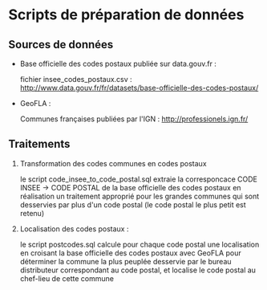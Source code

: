 # Scripts de préparation de données

## Sources de données

* Base officielle des codes postaux
  publiée sur data.gouv.fr :
  
  fichier insee_codes_postaux.csv :
  http://www.data.gouv.fr/fr/datasets/base-officielle-des-codes-postaux/
  
* GeoFLA :

  Communes françaises publiées par l'IGN :
  http://professionels.ign.fr/

## Traitements

1. Transformation des codes communes en codes postaux

   le script code_insee_to_code_postal.sql
   extraie la corresponcace CODE INSEE -> CODE POSTAL
   de la base officielle des codes postaux
   en réalisation un traitement approprié pour les grandes communes
   qui sont desservies par plus d'un code postal (le code postal
   le plus petit est retenu)

2. Localisation des codes postaux :

   le script postcodes.sql calcule pour chaque code postal
   une localisation en croisant la base officielle des codes postaux
   avec GeoFLA pour déterminer la commune la plus peuplée
   desservie par le bureau distributeur correspondant au code postal,
   et localise le code postal au chef-lieu de cette commune